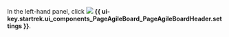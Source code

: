 In the left-hand panel, click ![](../../_assets/tracker/svg/settings.svg) **{{ ui-key.startrek.ui_components_PageAgileBoard_PageAgileBoardHeader.settings }}**.

